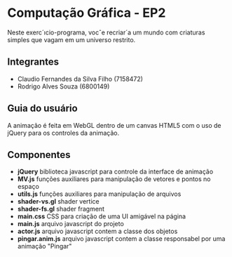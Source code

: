 # Computação Gráfica - EP2
Neste exerc´ıcio-programa, vocˆe recriar´a um mundo com criaturas simples que vagam em um universo
restrito.

## Integrantes
- Claudio Fernandes da Silva Filho (7158472)
- Rodrigo Alves Souza (6800149)

## Guia do usuário
A animação é feita em WebGL dentro de um canvas HTML5 com o uso de jQuery para os controles da animação.

## Componentes
- **jQuery** biblioteca javascript para controle da interface de animação
- **MV.js** funções auxiliares para manipulação de vetores e pontos no espaço
- **utils.js** funções auxiliares para manipulação de arquivos
- **shader-vs.gl** shader vertice
- **shader-fs.gl** shader fragment
- **main.css** CSS para criação de uma UI amigável na página
- **main.js** arquivo javascript do projeto
- **actor.js** arquivo javascript contem a classe dos objetos
- **pingar.anim.js** arquivo javascript contem a classe responsabel por uma animação "Pingar"